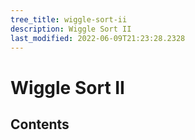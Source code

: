 ```yaml
---
tree_title: wiggle-sort-ii
description: Wiggle Sort II
last_modified: 2022-06-09T21:23:28.2328
---
```


# Wiggle Sort II

## Contents
